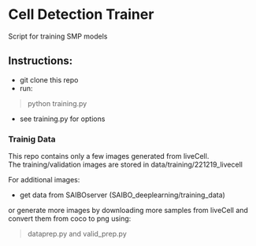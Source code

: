 # Cell Detection Trainer

Script for training SMP models

## Instructions:

- git clone this repo
- run:
> python training.py
- see training.py for options



### Trainig Data
This repo contains only a few images generated from liveCell.  
The training/validation images are stored in data/training/221219_livecell

For additional images:
- get data from SAIBOserver (SAIBO_deeplearning/training_data)

or generate more images by downloading more samples from liveCell and convert them from coco to png using:
> dataprep.py and valid_prep.py

